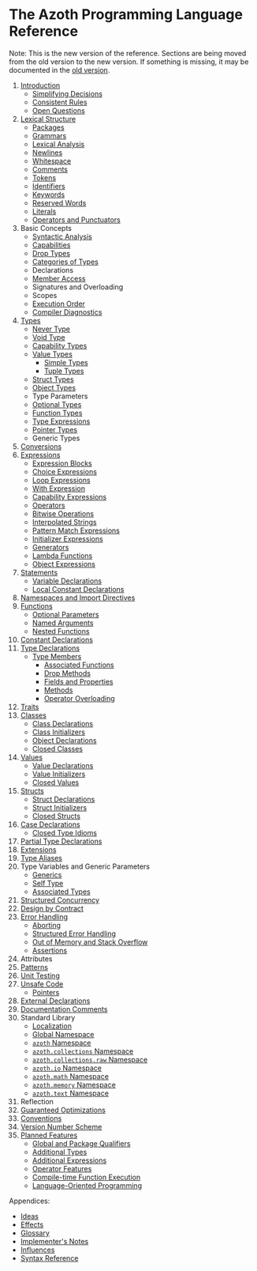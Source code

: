 # The Azoth Programming Language Reference

Note: This is the new version of the reference. Sections are being moved from the old version to the
new version. If something is missing, it may be documented in the [old version](../old/book.md).

1. [Introduction](introduction.md)
   * [Simplifying Decisions](simplifying-decisions.md)
   * [Consistent Rules](consistent-rules.md)
   * [Open Questions](open-questions.md)
2. [Lexical Structure](lexical-structure.md)
   * [Packages](packages.md)
   * [Grammars](grammars.md)
   * [Lexical Analysis](lexical-analysis.md)
   * [Newlines](newlines.md)
   * [Whitespace](whitespace.md)
   * [Comments](comments.md)
   * [Tokens](tokens.md)
   * [Identifiers](identifiers.md)
   * [Keywords](keywords.md)
   * [Reserved Words](reserved-words.md)
   * [Literals](literals.md)
   * [Operators and Punctuators](operators-and-punctuators.md)
3. Basic Concepts
   * [Syntactic Analysis](syntactic-analysis.md)
   * [Capabilities](capabilities.md)
   * [Drop Types](drop-types.md)
   * [Categories of Types](categories-of-types.md)
   * Declarations
   * [Member Access](member-access.md)
   * Signatures and Overloading
   * Scopes
   * [Execution Order](execution-order.md)
   * [Compiler Diagnostics](compiler-diagnostics.md)
4. [Types](types.md)
   * [Never Type](never-type.md)
   * [Void Type](void-type.md)
   * [Capability Types](capability-types.md)
   * [Value Types](value-types.md)
     * [Simple Types](simple-types.md)
     * [Tuple Types](tuple-types.md)
   * [Struct Types](struct-types.md)
   * [Object Types](object-types.md)
   * Type Parameters
   * [Optional Types](optional-types.md)
   * [Function Types](function-types.md)
   * [Type Expressions](type-expressions.md)
   * [Pointer Types](pointer-types.md)
   * Generic Types
5. [Conversions](conversions.md)
6. [Expressions](expressions.md)
   * [Expression Blocks](expression-blocks.md)
   * [Choice Expressions](choice-expressions.md)
   * [Loop Expressions](loop-expressions.md)
   * [With Expression](with-expression.md)
   * [Capability Expressions](capability-expressions.md)
   * [Operators](operators.md)
   * [Bitwise Operations](bitwise-operations.md)
   * [Interpolated Strings](interpolated-strings.md)
   * [Pattern Match Expressions](pattern-match-expressions.md)
   * [Initializer Expressions](initializer-expressions.md)
   * [Generators](generators.md)
   * [Lambda Functions](lambda-functions.md)
   * [Object Expressions](object-expressions.md)
7. [Statements](statements.md)
   * [Variable Declarations](variable-declarations.md)
   * [Local Constant Declarations](local-constant-declarations.md)
8. [Namespaces and Import Directives](namespaces.md)
9. [Functions](functions.md)
    * [Optional Parameters](optional-parameters.md)
    * [Named Arguments](named-arguments.md)
    * [Nested Functions](nested-functions.md)
10. [Constant Declarations](constant-declarations.md)
11. [Type Declarations](type-declarations.md)
    * [Type Members](type-members.md)
      * [Associated Functions](associated-functions.md)
      * [Drop Methods](drop-methods.md)
      * [Fields and Properties](fields-and-properties.md)
      * [Methods](methods.md)
      * [Operator Overloading](operator-overloading.md)
12. [Traits](traits.md)
13. [Classes](classes.md)
    * [Class Declarations](class-declarations.md)
    * [Class Initializers](class-initializers.md)
    * [Object Declarations](object-declarations.md)
    * [Closed Classes](closed-classes.md)
14. [Values](values.md)
    * [Value Declarations](value-declarations.md)
    * [Value Initializers](value-initializers.md)
    * [Closed Values](closed-values.md)
15. [Structs](structs.md)
    * [Struct Declarations](struct-declarations.md)
    * [Struct Initializers](struct-initializers.md)
    * [Closed Structs](closed-structs.md)
16. [Case Declarations](case-declarations.md)
    * [Closed Type Idioms](closed-type-idioms.md)
17. [Partial Type Declarations](partial-type-declarations.md)
18. [Extensions](extensions.md)
19. [Type Aliases](type-aliases.md)
20. Type Variables and Generic Parameters
    * [Generics](generics.md)
    * [Self Type](self-type.md)
    * [Associated Types](associated-types.md)
21. [Structured Concurrency](structured-concurrency.md)
22. [Design by Contract](contracts.md)
23. [Error Handling](error-handling.md)
    * [Aborting](aborting.md)
    * [Structured Error Handling](structured-errors.md)
    * [Out of Memory and Stack Overflow](memory-exhaustion.md)
    * [Assertions](assertions.md)
24. Attributes
25. [Patterns](patterns.md)
26. [Unit Testing](unit-testing.md)
27. [Unsafe Code](unsafe.md)
    * [Pointers](pointers.md)
28. [External Declarations](external.md)
29. [Documentation Comments](documentation-comments.md)
30. Standard Library
    * [Localization](localization.md)
    * [Global Namespace](std-lib-global-namespace.md)
    * [`azoth` Namespace](azoth.md)
    * [`azoth.collections` Namespace](azoth.collections.md)
    * [`azoth.collections.raw` Namespace](azoth.collections.raw.md)
    * [`azoth.io` Namespace](azoth.io.md)
    * [`azoth.math` Namespace](azoth.math.md)
    * [`azoth.memory` Namespace](azoth.memory.md)
    * [`azoth.text` Namespace](azoth.text.md)
31. Reflection
32. [Guaranteed Optimizations](guaranteed-optimizations.md)
33. [Conventions](conventions.md)
34. [Version Number Scheme](version-numbers.md)
35. [Planned Features](planned-features.md)
    * [Global and Package Qualifiers](planned-qualifier.md)
    * [Additional Types](planned-types.md)
    * [Additional Expressions](planned-expressions.md)
    * [Operator Features](planned-operators.md)
    * [Compile-time Function Execution](planned-ctfe.md)
    * [Language-Oriented Programming](planned-lop.md)

Appendices:

* [Ideas](ideas.md)
* [Effects](effects.md)
* [Glossary](glossary.md)
* [Implementer's Notes](implementers-notes.md)
* [Influences](influences.md)
* [Syntax Reference](syntax-reference.md)

